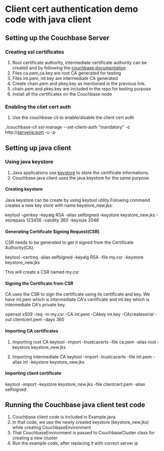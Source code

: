 # Client cert authentication demo code with java client

## Setting up the Couchbase Server

### Creating ssl certificates

1. Root certificate authority, intermediate certificate authority can be
   created and by following the [couchbase
documentation](https://developer.couchbase.com/documentation/server/current/security/security-x509certsintro.html)
  1. Files ca.pem,ca.key are root CA generated for testing 
  2. Files int.pem, int.key are intermediate CA generated
2. Create chain.pem and pkey.key as mentioned in the previous link.
  1. chain.pem and pkey.key are included in the repo for testing
     purpose
2. Install all the certificates on the Couchbase node

### Enabling the cliet cert auth

1. Use the couchbase-cli to enable/disable the client cert auth

./couchbase-cli ssl-manage --set-client-auth "mandatory" -c
http://<serverip:port> -u <username> -p <password>

## Setting up java client

### Using java keystore

1. Java applications use [keystore](https://en.wikipedia.org/wiki/Keystore) to store the certificate informations.
2. Couchbase java client uses the java keystore for the same purpose.

#### Creating keystore

Java keystore can be create by using keytool utility.Folowing command creates a new key store with name keystore_new.jks:

keytool -genkey -keyalg RSA -alias selfsigned -keystore keystore_new.jks
-storepass 123456 -validity 360 -keysize 2048

#### Generating Certificate Signing Request(CSR) 

CSR needs to be generated to get it signed from the Certificate Authority(CA).

keytool -certreq -alias selfsigned -keyalg RSA -file my.csr -keystore
keystore_new.jks

This will create a CSR named my.csr

#### Signing the Certificate from CSR

CA uses the CSR to sign the certificate using its certificate and key. 
We have int.pem which is intermediate CA's certificate and int.key which is
intermediate CA's private key. 

openssl x509 -req -in my.csr -CA int.pem -CAkey
int.key -CAcreateserial -out clientcert.pem -days 365

#### Importing CA certificates
  1. Importing root CA
  keytool -import -trustcacerts -file ca.pem -alias root
-keystore keystore_new.jks

  2. Importing intermediate CA
  keytool -import -trustcacerts -file int.pem -alias int
-keystore keystore_new.jks

#### Importing client certificate

keytool -import -keystore keystore_new.jks -file clientcert.pem -alias
selfsigned
  
## Running the Couchbase java client test code

1. Couchbase client code is included in Example.java
2. In that code, we use the newly created keystore (keystore_new.jks) while
   creating CouchbaseEnvironment
3. That CouchbaseEnvironment is passed to CouchbaseCluster class for creating
   a new cluster
4. Run the example code, after replacing it with correct server ip
